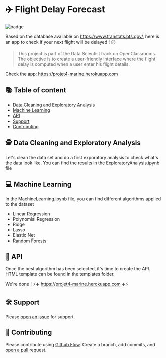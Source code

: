 # :airplane:   Flight Delay Forecast  

![badge](https://img.shields.io/badge/language-python-blue.svg)

Based on the database available on https://www.transtats.bts.gov/, here is an app to check if your next flight will be delayed ! :clock9:

> This project is part of the Data Scientist track on OpenClassrooms. The objective is to create a user-friendly interface where the flight delay is computed when a user enter his flight details. 

Check the app: https://projet4-marine.herokuapp.com

## :books: Table of content

- [Data Cleaning and Exploratory Analysis](#detective-Data_Cleaning_and_Exploratory_Analysis )
- [Machine Learning](#computer-Machine_Learning)
- [API](#rocket-API)
- [Support](#hammer_and_wrench-support)
- [Contributing](#memo-contributing)

## :detective: Data Cleaning and Exploratory Analysis 

Let's clean the data set and do a first exporatory analysis to check what's the data look like. You can find the results in the ExploratoryAnalysis.ipynb file

## :computer:  Machine Learning

In the MachineLearning.ipynb file, you can find different algorithms applied to the dataset
- Linear Regression
- Polynomial Regression
- Ridge
- Lasso
- Elastic Net
- Random Forests

## :rocket: API

Once the best algorithm has been selected, it's time to create the API. HTML template can be found in the templates folder. 

We're done ! :zap::airplane: https://projet4-marine.herokuapp.com :airplane::zap:

## :hammer_and_wrench: Support

Please [open an issue](https://github.com/MarineJL/projet4/issues/new) for support.

## :memo: Contributing

Please contribute using [Github Flow](https://guides.github.com/introduction/flow/). Create a branch, add commits, and [open a pull request](https://github.com/MarineJL/projet4/compare/).
